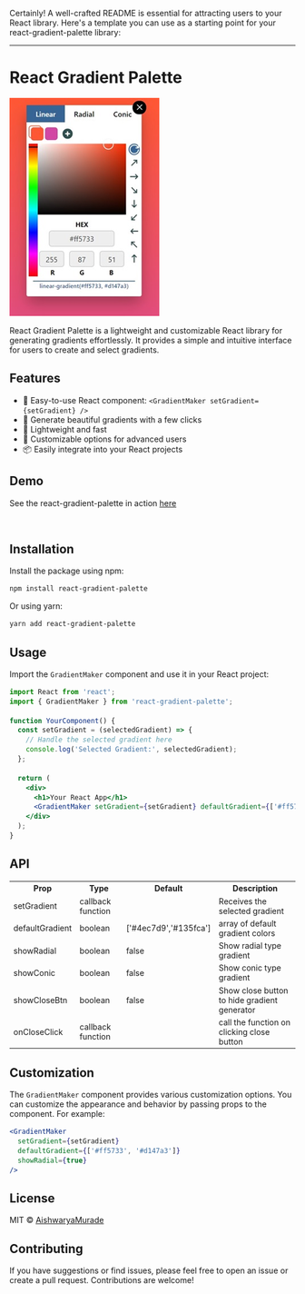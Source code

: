 Certainly! A well-crafted README is essential for attracting users to your React library. Here's a template you can use as a starting point for your react-gradient-palette library:

---

# React Gradient Palette

![React Gradient Palette](https://github.com/AishwaryaMurade/react-gradient-palette-demo/blob/main/demopic2.jpg?raw=true)

React Gradient Palette is a lightweight and customizable React library for generating gradients effortlessly. It provides a simple and intuitive interface for users to create and select gradients.

## Features

- 🎨 Easy-to-use React component: `<GradientMaker setGradient={setGradient} />`
- 🌈 Generate beautiful gradients with a few clicks
- 🚀 Lightweight and fast
- 🔧 Customizable options for advanced users
- 📦 Easily integrate into your React projects

## Demo
See the react-gradient-palette in action [here](https://htmlpreview.github.io/?https://github.com/AishwaryaMurade/react-gradient-palette-demo/blob/main/index.html)

<br />

## Installation

Install the package using npm:

```bash
npm install react-gradient-palette
```

Or using yarn:

```bash
yarn add react-gradient-palette
```

## Usage

Import the `GradientMaker` component and use it in your React project:

```jsx
import React from 'react';
import { GradientMaker } from 'react-gradient-palette';

function YourComponent() {
  const setGradient = (selectedGradient) => {
    // Handle the selected gradient here
    console.log('Selected Gradient:', selectedGradient);
  };

  return (
    <div>
      <h1>Your React App</h1>
      <GradientMaker setGradient={setGradient} defaultGradient={['#ff5733', '#d147a3']}/>
    </div>
  );
}
```

## API

<table>
  <tr>
    <th>Prop</th>
    <th>Type</th>
    <th>Default</th>
    <th>Description</th>
  </tr>
  <tr>
    <td>setGradient</td>
    <td>callback function</td>
    <td></td>
    <td>Receives the selected gradient</td>
  </tr>
  <tr>
    <td>defaultGradient</td>
    <td>boolean</td>
    <td>['#4ec7d9','#135fca']</td>
    <td>array of default gradient colors</td>
  </tr>
   <tr>
    <td>showRadial</td>
    <td>boolean</td>
    <td>false</td>
    <td>Show radial type gradient</td>
  </tr>
   <tr>
    <td>showConic</td>
    <td>boolean</td>
    <td>false</td>
    <td>Show conic type gradient </td>
  </tr>
   <tr>
    <td>showCloseBtn</td>
    <td>boolean</td>
    <td>false</td>
    <td>Show close button to hide gradient generator</td>
  </tr>
   <tr>
    <td>onCloseClick</td>
    <td>callback function</td>
    <td></td>
    <td>call the function on clicking close button</td>
  </tr>

</table>

## Customization

The `GradientMaker` component provides various customization options. You can customize the appearance and behavior by passing props to the component. For example:

```jsx
<GradientMaker
  setGradient={setGradient}
  defaultGradient={['#ff5733', '#d147a3']}
  showRadial={true}
/>
```

## License

MIT © [AishwaryaMurade](https://github.com/AishwaryaMurade)

## Contributing

If you have suggestions or find issues, please feel free to open an issue or create a pull request. Contributions are welcome!


